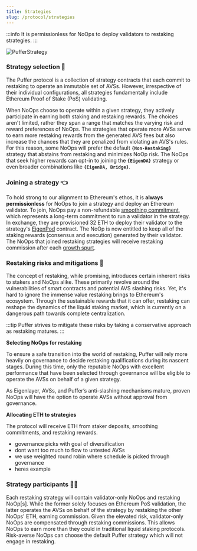 ```yaml
---
title: Strategies
slug: /protocol/strategies
---
```


:::info 
It is permissionless for NoOps to deploy validators to restaking strategies.
:::


<div style={{textAlign: 'center'}}>

![PufferStrategy](/img/PufferStrategy.png)
</div>

### Strategy selection 🤔
The Puffer protocol is a collection of strategy contracts that each commit to restaking to operate an immutable set of AVSs. However, irrespective of their individual configurations, all strategies fundamentally include Ethereum Proof of Stake (PoS) validating. 

When NoOps choose to operate within a given strategy, they actively participate in earning both staking and restaking rewards. The choices aren't limited, rather they span a range that matches the varying risk and reward preferences of NoOps. The strategies that operate more AVSs serve to earn more restaking rewards from the generated AVS fees but also increase the chances that they are penalized from violating an AVS's rules. For this reason, some NoOps will prefer the default **`{Non-Restaking}`** strategy that abstains from restaking and minimizes NoOp risk. The NoOps that seek higher rewards can opt-in to joining the **`{EigenDA}`** strategy or even broader combinations like **`{EigenDA, Bridge}`**. 

### Joining a strategy 👈
To hold strong to our alignment to Ethereum's ethos, it is **always permissionless** for NoOps to join a strategy and deploy an Ethereum validator. To join, NoOps pay a non-refundable [smoothing commitment](/protocol/smoothing-commitments), which represents a long-term commitment to run a validator in the strategy. In exchange, they are provisioned 32 ETH to deploy their validator to the strategy's [EigenPod](https://github.com/Layr-Labs/eigenlayer-contracts/blob/master/docs/core/EigenPodManager.md#eigenpodmanager) contract. The NoOp is now entitled to keep all of the staking rewards (consensus and execution) generated by their validator. The NoOps that joined restaking strategies will receive restaking commission after each [growth spurt](/protocol/growth-spurts).


### Restaking risks and mitigations 🚧
The concept of restaking, while promising, introduces certain inherent risks to stakers and NoOps alike. These primarily revolve around the vulnerabilities of smart contracts and potential AVS slashing risks. Yet, it's hard to ignore the immense value restaking brings to Ethereum's ecosystem. Through the sustainable rewards that it can offer, restaking can reshape the dynamics of the liquid staking market, which is currently on a dangerous path towards complete centralization.

:::tip
Puffer strives to mitigate these risks by taking a conservative approach as restaking matures. 
:::

**Selecting NoOps for restaking**

To ensure a safe transition into the world of restaking, Puffer will rely more heavily on governance to decide restaking qualifications during its nascent stages. During this time, only the reputable NoOps with excellent performance that have been selected through governance will be eligible to operate the AVSs on behalf of a given strategy. 

As Eigenlayer, AVSs, and Puffer’s anti-slashing mechanisms mature, proven NoOps will have the option to operate AVSs without approval from governance.

**Allocating ETH to strategies**

The protocol will receive ETH from staker deposits, smoothing commitments, and restaking rewards. 
- governance picks with goal of diversification
- dont want too much to flow to untested AVSs
- we use weighted round robin where schedule is picked through governance
- heres example


### Strategy participants 🙋‍♀️
Each restaking strategy will contain validator-only NoOps and restaking NoOp[s]. While the former solely focuses on Ethereum PoS validation, the latter operates the AVSs on behalf of the strategy by restaking the other NoOps' ETH, earning commission. Given the elevated risk, validator-only NoOps are compensated through restaking commissions. This allows NoOps to earn more than they could in traditional liquid staking protocols. Risk-averse NoOps can choose the default Puffer strategy which will not engage in restaking. 
